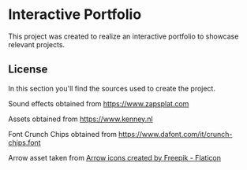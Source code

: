 # Interactive Portfolio

This project was created to realize an interactive portfolio to showcase relevant projects.

## License
In this section you'll find the sources used to create the project.

Sound effects obtained from https://www.zapsplat.com

Assets obtained from https://www.kenney.nl

Font Crunch Chips obtained from https://www.dafont.com/it/crunch-chips.font

Arrow asset taken from <a href="https://www.flaticon.com/free-icons/arrow" title="arrow icons">Arrow icons created by Freepik - Flaticon</a>



